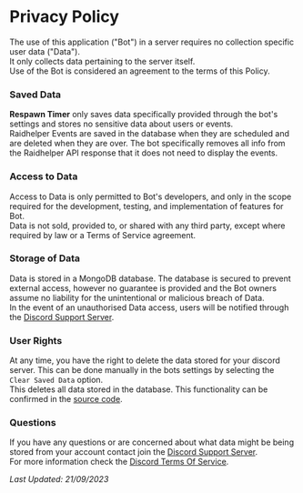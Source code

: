 # Privacy Policy

The use of this application ("Bot") in a server requires no collection specific user data ("Data").  
It only collects data pertaining to the server itself.  
Use of the Bot is considered an agreement to the terms of this Policy. 

### Saved Data

**Respawn Timer** only saves data specifically provided through the bot's settings and stores no sensitive data about users or events.  
Raidhelper Events are saved in the database when they are scheduled and are deleted when they are over.
The bot specifically removes all info from the Raidhelper API response that it does not need to display the events.

### Access to Data

Access to Data is only permitted to Bot's developers, and only in the scope required for the development, testing, and implementation of features for Bot.  
Data is not sold, provided to, or shared with any third party, except where required by law or a Terms of Service agreement.

### Storage of Data

Data is stored in a MongoDB database. The database is secured to prevent external access, however no guarantee is provided and the Bot owners assume no liability for the unintentional or malicious breach of Data.  
In the event of an unauthorised Data access, users will be notified through the [Discord Support Server](http://discord.gg/tcvd8CsA4N).

### User Rights

At any time, you have the right to delete the data stored for your discord server. This can be done manually in the bots settings by selecting the `Clear Saved Data` option.  
This deletes all data stored in the database. This functionality can be confirmed in the [source code](https://github.com/realdegrees/respawntimer/blob/develop/backend/src/widget.ts).

### Questions

If you have any questions or are concerned about what data might be being stored from your account contact join the [Discord Support Server](http://discord.gg/tcvd8CsA4N).  
For more information check the [Discord Terms Of Service](https://discord.com/terms).


*Last Updated: 21/09/2023*